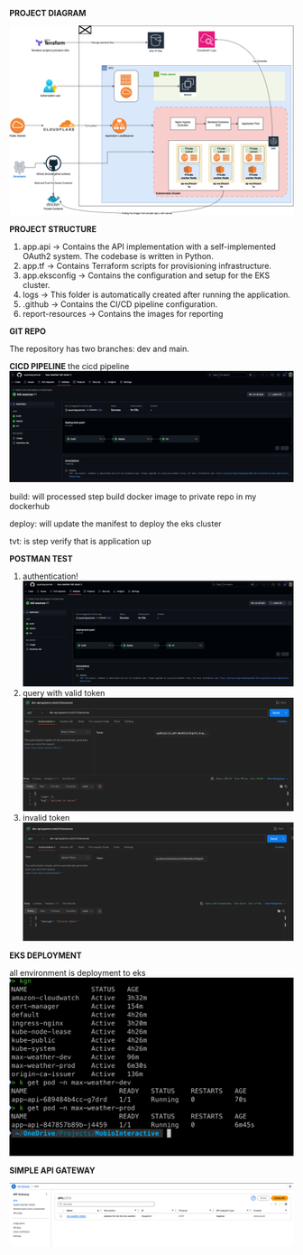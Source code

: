**PROJECT DIAGRAM**

![alt text](report-resources/Infra%20diagram.drawio.png)

**PROJECT STRUCTURE**

1. app.api → Contains the API implementation with a self-implemented OAuth2 system. The codebase is written in Python.
2. app.tf → Contains Terraform scripts for provisioning infrastructure.
3. app.eksconfig → Contains the configuration and setup for the EKS cluster.
4. logs → This folder is automatically created after running the application.
5. .github → Contains the CI/CD pipeline configuration.
6. report-resources → Contains the images for reporting

**GIT REPO**

The repository has two branches: dev and main.

**CICD PIPELINE**
the cicd pipeline
![alt text](report-resources/cicd.png)

build: will processed step build docker image to private repo in my dockerhub

deploy: will update the manifest to deploy the eks cluster

tvt: is step verify that is application up

**POSTMAN TEST**

1. authentication!
   ![alt text](report-resources/cicd.png)
2. query with valid token
   ![alt text](report-resources/valid-token.png)
3. invalid token
   ![alt text](report-resources/invalid-token.png)

**EKS DEPLOYMENT**

all environment is deployment to eks
![alt text](report-resources/eks-deploy.png)

**SIMPLE API GATEWAY**

![alt text](report-resources/api-gateway.png)